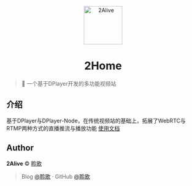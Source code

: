 <p align="center">
<img src="https://avatars2.githubusercontent.com/u/19325842?s=460&v=4" alt="2Alive" width="100">
</p>
<h1 align="center">2Home</h1>

> 🍰 一个基于DPlayer开发的多功能视频站

## 介绍

基于DPlayer与DPlayer-Node，在传统视频站的基础上，拓展了WebRTC与RTMP两种方式的直播推流与播放功能
[使用文档](https://yanjun-forever.cn/)

## Author

**2Alive** © [聆歌](https://github.com/yanjun0501)<br>

> Blog [@聆歌](https://yanjun-forever.cn) · GitHub [@聆歌](https://github.com/yanjun0501)
